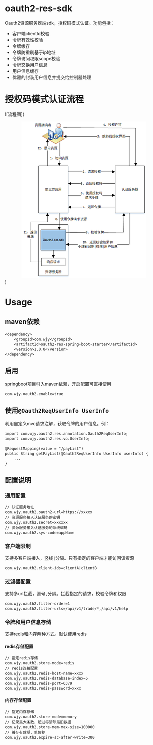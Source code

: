 # oauth2-res-sdk
Oauth2资源服务器端sdk，授权码模式认证。功能包括：
+ 客户端clientId校验
+ 令牌有效性校验
+ 令牌缓存
+ 令牌防重刷基于ip地址
+ 令牌访问权限scope校验
+ 令牌交换用户信息
+ 用户信息缓存
+ 优雅的封装用户信息并提交给控制器处理

# 授权码模式认证流程
![流程图](<div align=center><img width="399" height="502" src="https://github.com/handsomestWei/oauth2-res-sdk/blob/main/design/Oauth2-AuthorizationCode-Flow.png"/></div>)

# Usage

## maven依赖
```
<dependency>
	<groupId>com.wjy</groupId>
	<artifactId>oauth2-res-spring-boot-starter</artifactId>
	<version>1.0.0</version>
</dependency>
```

## 启用
springboot项目引入maven依赖，开启配置可直接使用
```
com.wjy.oauth2.enable=true
```

## 使用`@Oauth2ReqUserInfo UserInfo`
利用自定义mvc请求注解，获取令牌的用户信息。例：
```
import com.wjy.oauth2.res.annotation.Oauth2ReqUserInfo;
import com.wjy.oauth2.res.vo.UserInfo;

@RequestMapping(value = "/payList")
public String getPayList(@Oauth2ReqUserInfo UserInfo userInfo) {
	...
}
```

## 配置说明

### 通用配置
```
// 认证服务地址
com.wjy.oauth2.oauth2-url=https://xxxxx
// 资源服务接入认证服务的密钥
com.wjy.oauth2.secret=xxxxxx
// 资源服务接入认证服务的系统编码
com.wjy.oauth2.sys-code=appName
```

### 客户端限制
支持多客户端接入，竖线`|`分隔。只有指定的客户端才能访问该资源
```
com.wjy.oauth2.client-ids=clientA|clientB
```

### 过滤器配置
支持多url拦截，逗号`,`分隔。拦截指定的请求，校验令牌和权限
```
com.wjy.oauth2.filter-order=1
com.wjy.oauth2.filter-urls=/api/v1/trade/*,/api/v1/help
```

### 令牌和用户信息存储
支持redis和内存两种方式。默认使用redis

#### redis存储配置
```
// 指定redis存储
com.wjy.oauth2.store-mode=redis
// redis连接配置
com.wjy.oauth2.redis-host-name=xxxx
com.wjy.oauth2.redis-database-index=5
com.wjy.oauth2.redis-port=6379
com.wjy.oauth2.redis-password=xxxx
```

#### 内存存储配置
```
// 指定内存存储
com.wjy.oauth2.store-mode=memory
// 记录最大条数，超过将清除最旧数据
com.wjy.oauth2.store-mem-max-size=100000
// 缓存有效期，单位秒
com.wjy.oauth2.expire-sc-after-write=300
```
